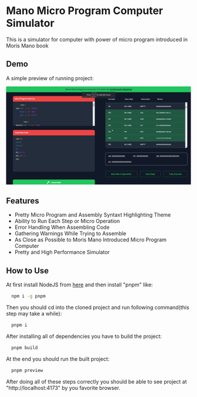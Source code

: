 # Mano Micro Program Computer Simulator

This is a simulator for computer with power of micro program introduced in Moris Mano book

## Demo

A simple preview of running project:

![preview](https://github.com/Amir-hossein-Mazaheri/Mano-MicroProgram-Computer-Simulator/blob/main/preview.png)

## Features

- Pretty Micro Program and Assembly Syntaxt Highlighting Theme
- Ability to Run Each Step or Micro Operation
- Error Handling When Assembling Code
- Gathering Warnings While Trying to Assemble
- As Close as Possible to Moris Mano Introduced Micro Program Computer
- Pretty and High Performance Simulator

## How to Use

At first install NodeJS from [here](https://nodejs.org/) and then install "pnpm" like:

```bash
  npm i -g pnpm
```

Then you should cd into the cloned project and run following command(this step may take a while):

```bash
  pnpm i
```

After installing all of dependencies you have to build the project:

```bash
  pnpm build
```

At the end you should run the built project:

```bash
  pnpm preview
```

After doing all of these steps correctly you should be able to see project at "http://localhost:4173" by you favorite browser.
